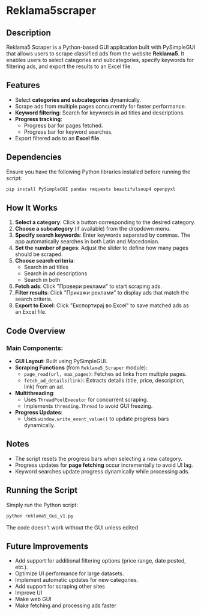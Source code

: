 # Reklama5scraper

## Description
Reklama5 Scraper is a Python-based GUI application built with PySimpleGUI that allows users to scrape classified ads from the website **Reklama5**. It enables users to select categories and subcategories, specify keywords for filtering ads, and export the results to an Excel file.

## Features
- Select **categories and subcategories** dynamically.
- Scrape ads from multiple pages concurrently for faster performance.
- **Keyword filtering**: Search for keywords in ad titles and descriptions.
- **Progress tracking**:
  - Progress bar for pages fetched.
  - Progress bar for keyword searches.
- Export filtered ads to an **Excel file**.

## Dependencies
Ensure you have the following Python libraries installed before running the script:

```sh
pip install PySimpleGUI pandas requests beautifulsoup4 openpyxl
```

## How It Works

1. **Select a category**: Click a button corresponding to the desired category.
2. **Choose a subcategory** (if available) from the dropdown menu.
3. **Specify search keywords**: Enter keywords separated by commas. The app automatically searches in both Latin and Macedonian.
4. **Set the number of pages**: Adjust the slider to define how many pages should be scraped.
5. **Choose search criteria**:
   - Search in ad titles
   - Search in ad descriptions
   - Search in both
6. **Fetch ads**: Click "Провери реклами" to start scraping ads.
7. **Filter results**: Click "Прикажи реклами" to display ads that match the search criteria.
8. **Export to Excel**: Click "Експортирај во Excel" to save matched ads as an Excel file.

## Code Overview

### Main Components:
- **GUI Layout**: Built using PySimpleGUI.
- **Scraping Functions** (from `Reklama5_Scraper` module):
  - `page_read(url, max_pages)`: Fetches ad links from multiple pages.
  - `fetch_ad_details(link)`: Extracts details (title, price, description, link) from an ad.
- **Multithreading**:
  - Uses `ThreadPoolExecutor` for concurrent scraping.
  - Implements `threading.Thread` to avoid GUI freezing.
- **Progress Updates**:
  - Uses `window.write_event_value()` to update progress bars dynamically.

## Notes
- The script resets the progress bars when selecting a new category.
- Progress updates for **page fetching** occur incrementally to avoid UI lag.
- Keyword searches update progress dynamically while processing ads.

## Running the Script
Simply run the Python script:

```sh
python reklama5_Gui_v1.py
```

The code doesn't work without the GUI unless edited

## Future Improvements
- Add support for additional filtering options (price range, date posted, etc.).
- Optimize UI performance for large datasets.
- Implement automatic updates for new categories.
- Add support for scraping other sites
- Improve UI
- Make web GUI
- Make fetching and processing ads faster

